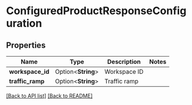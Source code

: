 # ConfiguredProductResponseConfiguration

## Properties

Name | Type | Description | Notes
------------ | ------------- | ------------- | -------------
**workspace_id** | Option<**String**> | Workspace ID | 
**traffic_ramp** | Option<**String**> | Traffic ramp | 

[[Back to API list]](../README.md#documentation-for-api-endpoints) [[Back to README]](../README.md)



